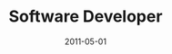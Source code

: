 ---
date: 2011-05-01
year: 2011
title: Software Developer
project: Medical Training Simulator Paul 
customer: asdf-systems
image: "/assets/images/simCharacters.jpg"
description: 1 year research project for the prototype development of the medical simulation puppet "Paul". I developed firmware for microprocessors that interface with the sensors and motors in the puppet, as well as the graphical control interface.
tech: unity3d, assembler, c# , c++,
projectLink: Simcharacters
projectLinkSrc: https://simcharacters.com/en/products/paul/
---